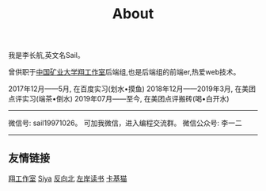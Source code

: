 ﻿---
title: About
---
我是李长航,英文名Sail。

曾供职于[中国矿业大学翔工作室](http://online.cumt.edu.cn/)后端组,也是后端组的前端er,热爱web技术。

2017年12月——5月, 在百度实习(划水•摸鱼)
2018年12月——2019年3月, 在美团点评实习(端茶•倒水)
2019年07月——至今, 在美团点评搬砖(喝•白开水)

*************

微信号: sail19971026。 可加我微信，进入编程交流群。
微信公众号: 李一二

*************


## 友情链接


[翔工作室](https://blog.atcumt.com/)
[Siya](https://siyali.github.io/)
[反向北](http://weibo.com/fanxiangbei)
[左岸读书](http://www.zreading.cn/)
[卡基猫](https://darkerthanblack.org/)
